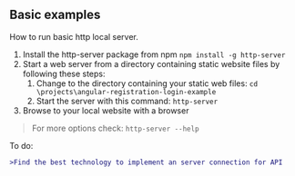 ## Basic examples

How to run basic http local server.

1. Install the http-server package from npm `npm install -g http-server`
1. Start a web server from a directory containing static website files by following these steps:
   1. Change to the directory containing your static web files: `cd \projects\angular-registration-login-example`
   1. Start the server with this command: `http-server`
1. Browse to your local website with a browser

>For more options check: `http-server --help`

To do:
```diff
>Find the best technology to implement an server connection for API
```
